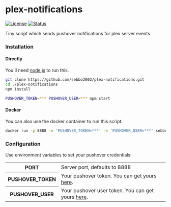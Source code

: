 # plex-notifications
[![License](https://img.shields.io/badge/license-MIT-blue.svg?style=flat-square)](LICENSE)
[![Status](https://git-badges.sebbo.net/52/master/build)](https://git.sebbo.net/sebbo2002/plex-notifications/pipelines)

Tiny script which sends pushover notifications for plex server events.


### Installation

#### Directly

You'll need [node.js](https://nodejs.org/en/) to run this.

```bash
git clone https://github.com/sebbo2002/plex-notifications.git
cd ./plex-notifications
npm install

PUSHOVER_TOKEN=*** PUSHOVER_USER=*** npm start
```


#### Docker

You can also use the docker container to run this script:

```bash
docker run -p 8888 -e 'PUSHOVER_TOKEN=***' -e 'PUSHOVER_USER=***' sebbo2002/plex-notifications
```


### Configuration

Use environment variables to set your pushover credentials:

<table>
    <tr>
        <th scope="row">PORT</td>
        <td>Server port, defaults to 8888</td>
    </tr>
    <tr>
        <th scope="row">PUSHOVER_TOKEN</td>
        <td>Your pushover token. You can get yours <a href="https://pushover.net/apps">here</a>.</td>
    </tr>
    <tr>
        <th scope="row">PUSHOVER_USER</td>
        <td>Your pushover user token. You can get yours <a href="https://pushover.net/">here</a>.</td>
    </tr>
</table>